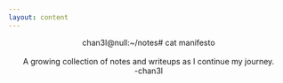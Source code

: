 ```yaml
---
layout: content
---
```


<center>chan3l@null:~/notes# cat manifesto</center>
<br>
<center>A growing collection of notes and writeups as I continue my journey.</center>
<center>-chan3l</center>
